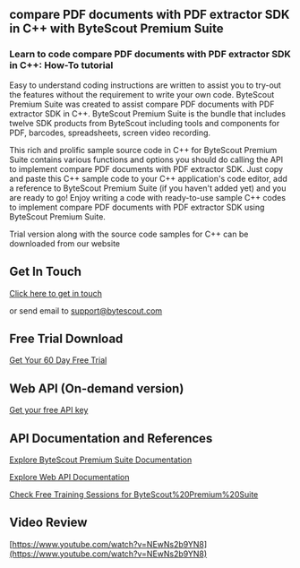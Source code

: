 ## compare PDF documents with PDF extractor SDK in C++ with ByteScout Premium Suite

### Learn to code compare PDF documents with PDF extractor SDK in C++: How-To tutorial

Easy to understand coding instructions are written to assist you to try-out the features without the requirement to write your own code. ByteScout Premium Suite was created to assist compare PDF documents with PDF extractor SDK in C++. ByteScout Premium Suite is the bundle that includes twelve SDK products from ByteScout including tools and components for PDF, barcodes, spreadsheets, screen video recording.

This rich and prolific sample source code in C++ for ByteScout Premium Suite contains various functions and options you should do calling the API to implement compare PDF documents with PDF extractor SDK.  Just copy and paste this C++ sample code to your C++ application's code editor, add a reference to ByteScout Premium Suite (if you haven't added yet) and you are ready to go! Enjoy writing a code with ready-to-use sample C++ codes to implement compare PDF documents with PDF extractor SDK using ByteScout Premium Suite.

Trial version along with the source code samples for C++ can be downloaded from our website

## Get In Touch

[Click here to get in touch](https://bytescout.zendesk.com/hc/en-us/requests/new?subject=ByteScout%20Premium%20Suite%20Question)

or send email to [support@bytescout.com](mailto:support@bytescout.com?subject=ByteScout%20Premium%20Suite%20Question) 

## Free Trial Download

[Get Your 60 Day Free Trial](https://bytescout.com/download/web-installer?utm_source=github-readme)

## Web API (On-demand version)

[Get your free API key](https://pdf.co/documentation/api?utm_source=github-readme)

## API Documentation and References

[Explore ByteScout Premium Suite Documentation](https://bytescout.com/documentation/index.html?utm_source=github-readme)

[Explore Web API Documentation](https://pdf.co/documentation/api?utm_source=github-readme)

[Check Free Training Sessions for ByteScout%20Premium%20Suite](https://academy.bytescout.com/)

## Video Review

[https://www.youtube.com/watch?v=NEwNs2b9YN8](https://www.youtube.com/watch?v=NEwNs2b9YN8)